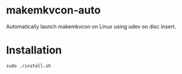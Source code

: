 # makemkvcon-auto
Automatically launch makemkvcon on Linux using udev on disc insert.

# Installation

    sudo ./install.sh

